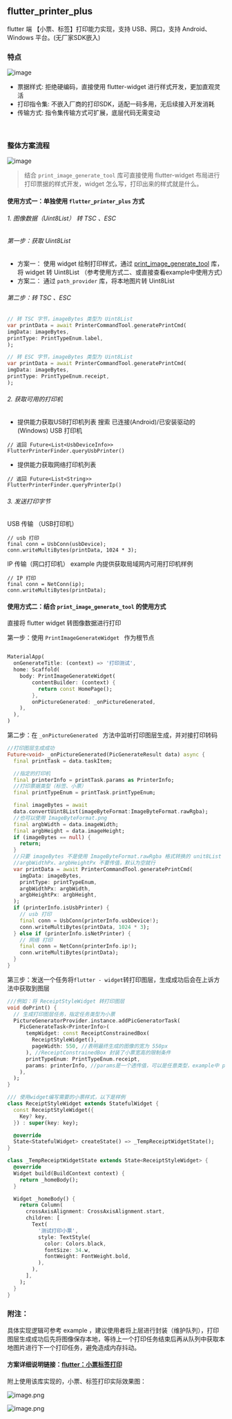 ## flutter_printer_plus

flutter 端 【小票、标签】打印能力实现，支持 USB、网口，支持 Android、Windows 平台。(无厂家SDK嵌入)

### 特点
![image](https://github.com/liyufengrex/flutter_printer_plus/assets/48038749/8d9423a4-2af4-40ba-97bf-5e53f612c3d6)
+ 票据样式: 拒绝硬编码，直接使用 flutter-widget 进行样式开发，更加直观灵活
+ 打印指令集: 不嵌入厂商的打印SDK，适配一码多用，无后续接入开发消耗
+ 传输方式: 指令集传输方式可扩展，底层代码无需变动
<br/>

### 整体方案流程
![image](https://github.com/liyufengrex/flutter_printer_plus/assets/48038749/0f177bf1-0935-4955-b4c0-a6703a6a8d88)
<br/>
> 结合 `print_image_generate_tool` 库可直接使用 flutter-widget 布局进行打印票据的样式开发，widget 怎么写，打印出来的样式就是什么。

#### 使用方式一：单独使用 `flutter_printer_plus` 方式
###### 1. 图像数据（Uint8List） 转 TSC 、ESC

###### 第一步：获取 Uint8List
+ 方案一：
  使用 widget 绘制打印样式，通过 [print_image_generate_tool](https://github.com/liyufengrex/print_image_generate_tool) 库，将 widget 转 Uint8List （参考使用方式二、或直接查看example中使用方式）
+ 方案二：
  通过 `path_provider` 库，将本地图片转 Uint8List

###### 第二步：转 TSC 、ESC
```dart
// 转 TSC 字节，imageBytes 类型为 Uint8List
var printData = await PrinterCommandTool.generatePrintCmd(
imgData: imageBytes,
printType: PrintTypeEnum.label,
);
```
```dart
// 转 ESC 字节，imageBytes 类型为 Uint8List
var printData = await PrinterCommandTool.generatePrintCmd(
imgData: imageBytes,
printType: PrintTypeEnum.receipt,
);
```
###### 2. 获取可用的打印机
+ 提供能力获取USB打印机列表
  搜索 已连接(Android)/已安装驱动的(Windows) USB 打印机
```
// 返回 Future<List<UsbDeviceInfo>>
FlutterPrinterFinder.queryUsbPrinter()  
```
+ 提供能力获取网络打印机列表
```
// 返回 Future<List<String>>
FlutterPrinterFinder.queryPrinterIp()  
```

######  3. 发送打印字节
USB 传输 （USB打印机）
```
// usb 打印
final conn = UsbConn(usbDevice);
conn.writeMultiBytes(printData, 1024 * 3);
```
IP 传输（网口打印机）
example 内提供获取局域网内可用打印机样例
```
// IP 打印
final conn = NetConn(ip);
conn.writeMultiBytes(printData);
```


#### 使用方式二：结合 `print_image_generate_tool` 的使用方式
直接将 flutter widget 转图像数据进行打印

第一步：使用 `PrintImageGenerateWidget ` 作为根节点
```dart

MaterialApp(
  onGenerateTitle: (context) => '打印测试',
  home: Scaffold(
    body: PrintImageGenerateWidget(
        contentBuilder: (context) {
          return const HomePage();
        },
        onPictureGenerated: _onPictureGenerated,
    ),
  ),
)
```
第二步：在 `_onPictureGenerated ` 方法中监听打印图层生成，并对接打印转码
```dart
//打印图层生成成功
Future<void> _onPictureGenerated(PicGenerateResult data) async {
  final printTask = data.taskItem;

  //指定的打印机
  final printerInfo = printTask.params as PrinterInfo;
  //打印票据类型（标签、小票）
  final printTypeEnum = printTask.printTypeEnum;

  final imageBytes = await 
  data.convertUint8List(imageByteFormat:ImageByteFormat.rawRgba);
  //也可以使用 ImageByteFormat.png
  final argbWidth = data.imageWidth;
  final argbHeight = data.imageHeight;
  if (imageBytes == null) {
    return;
  }
  //只要 imageBytes 不是使用 ImageByteFormat.rawRgba 格式转换的 unit8List
  //argbWidthPx、argbHeightPx 不要传值，默认为空就行
  var printData = await PrinterCommandTool.generatePrintCmd(
    imgData: imageBytes,
    printType: printTypeEnum,
    argbWidthPx: argbWidth,
    argbHeightPx: argbHeight,
  );
  if (printerInfo.isUsbPrinter) {
    // usb 打印
    final conn = UsbConn(printerInfo.usbDevice!);
    conn.writeMultiBytes(printData, 1024 * 3);
  } else if (printerInfo.isNetPrinter) {
    // 网络 打印
    final conn = NetConn(printerInfo.ip!);
    conn.writeMultiBytes(printData);
  }
}
```
第三步：发送一个任务将`flutter - widget`转打印图层，生成成功后会在上诉方法中获取到图层
```dart
///例如：将 ReceiptStyleWidget 转打印图层
void doPrint() {
  // 生成打印图层任务，指定任务类型为小票
  PictureGeneratorProvider.instance.addPicGeneratorTask(
    PicGenerateTask<PrinterInfo>(
      tempWidget: const ReceiptConstrainedBox(
        ReceiptStyleWidget(),
        pageWidth: 550, //表明最终生成的图像的宽为 550px
      ), //ReceiptConstrainedBox 封装了小票宽高的限制条件
      printTypeEnum: PrintTypeEnum.receipt,
      params: printerInfo, //params是一个透传值，可以是任意类型，example中 params 携带的是打印机数据，在 _onPictureGenerated 中跟随生成的打印图层可被获取到
    ),
  );
}

/// 使用widget编写需要的小票样式，以下是样例
class ReceiptStyleWidget extends StatefulWidget {
  const ReceiptStyleWidget({
    Key? key,
  }) : super(key: key);

  @override
  State<StatefulWidget> createState() => _TempReceiptWidgetState();
}

class _TempReceiptWidgetState extends State<ReceiptStyleWidget> {
  @override
  Widget build(BuildContext context) {
    return _homeBody();
  }

  Widget _homeBody() {
    return Column(
      crossAxisAlignment: CrossAxisAlignment.start,
      children: [
        Text(
          '测试打印小票',
          style: TextStyle(
            color: Colors.black,
            fontSize: 34.w,
            fontWeight: FontWeight.bold,
          ),
        ),
      ],
    );
  }
}
```


### 附注：
具体实现逻辑可参考 example ，建议使用者将上层进行封装（维护队列），打印图层生成成功后先将图像保存本地，等待上一个打印任务结束后再从队列中获取本地图片进行下一个打印任务，避免造成内存抖动。

#### 方案详细说明链接：[flutter：小票标签打印](https://juejin.cn/post/7210688688921395237)

附上使用该库实现的，小票、标签打印实际效果图：

![image.png](https://p6-juejin.byteimg.com/tos-cn-i-k3u1fbpfcp/6bd714e181724eb9a385b428333f4635~tplv-k3u1fbpfcp-watermark.image?)

![image.png](https://p1-juejin.byteimg.com/tos-cn-i-k3u1fbpfcp/b6254215af644854b073944733e3b7b0~tplv-k3u1fbpfcp-watermark.image?)
